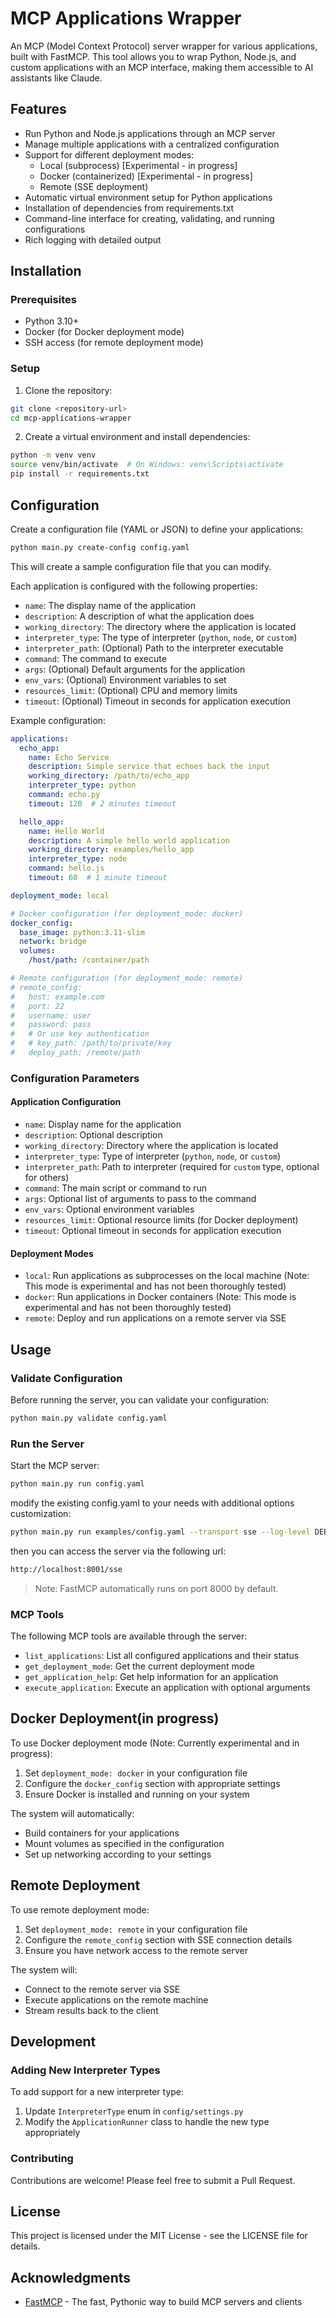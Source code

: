 # MCP Applications Wrapper

An MCP (Model Context Protocol) server wrapper for various applications, built with FastMCP. This tool allows you to wrap Python, Node.js, and custom applications with an MCP interface, making them accessible to AI assistants like Claude.

## Features

- Run Python and Node.js applications through an MCP server
- Manage multiple applications with a centralized configuration
- Support for different deployment modes:
  - Local (subprocess) [Experimental - in progress]
  - Docker (containerized) [Experimental - in progress]
  - Remote (SSE deployment)
- Automatic virtual environment setup for Python applications
- Installation of dependencies from requirements.txt
- Command-line interface for creating, validating, and running configurations
- Rich logging with detailed output

## Installation

### Prerequisites

- Python 3.10+
- Docker (for Docker deployment mode)
- SSH access (for remote deployment mode)

### Setup

1. Clone the repository:

```bash
git clone <repository-url>
cd mcp-applications-wrapper
```

2. Create a virtual environment and install dependencies:

```bash
python -m venv venv
source venv/bin/activate  # On Windows: venv\Scripts\activate
pip install -r requirements.txt
```

## Configuration

Create a configuration file (YAML or JSON) to define your applications:

```bash
python main.py create-config config.yaml
```

This will create a sample configuration file that you can modify.

Each application is configured with the following properties:

- `name`: The display name of the application
- `description`: A description of what the application does
- `working_directory`: The directory where the application is located
- `interpreter_type`: The type of interpreter (`python`, `node`, or `custom`)
- `interpreter_path`: (Optional) Path to the interpreter executable
- `command`: The command to execute
- `args`: (Optional) Default arguments for the application
- `env_vars`: (Optional) Environment variables to set
- `resources_limit`: (Optional) CPU and memory limits
- `timeout`: (Optional) Timeout in seconds for application execution

Example configuration:

```yaml
applications:
  echo_app:
    name: Echo Service
    description: Simple service that echoes back the input
    working_directory: /path/to/echo_app
    interpreter_type: python
    command: echo.py
    timeout: 120  # 2 minutes timeout

  hello_app:
    name: Hello World
    description: A simple hello world application
    working_directory: examples/hello_app
    interpreter_type: node
    command: hello.js
    timeout: 60  # 1 minute timeout

deployment_mode: local

# Docker configuration (for deployment_mode: docker)
docker_config:
  base_image: python:3.11-slim
  network: bridge
  volumes:
    /host/path: /container/path

# Remote configuration (for deployment_mode: remote)
# remote_config:
#   host: example.com
#   port: 22
#   username: user
#   password: pass
#   # Or use key authentication
#   # key_path: /path/to/private/key
#   deploy_path: /remote/path
```

### Configuration Parameters

#### Application Configuration

- `name`: Display name for the application
- `description`: Optional description
- `working_directory`: Directory where the application is located
- `interpreter_type`: Type of interpreter (`python`, `node`, or `custom`)
- `interpreter_path`: Path to interpreter (required for `custom` type, optional for others)
- `command`: The main script or command to run
- `args`: Optional list of arguments to pass to the command
- `env_vars`: Optional environment variables
- `resources_limit`: Optional resource limits (for Docker deployment)
- `timeout`: Optional timeout in seconds for application execution

#### Deployment Modes

- `local`: Run applications as subprocesses on the local machine (Note: This mode is experimental and has not been thoroughly tested)
- `docker`: Run applications in Docker containers (Note: This mode is experimental and has not been thoroughly tested)
- `remote`: Deploy and run applications on a remote server via SSE

## Usage

### Validate Configuration

Before running the server, you can validate your configuration:

```bash
python main.py validate config.yaml
```

### Run the Server

Start the MCP server:

```bash
python main.py run config.yaml
```

modify the existing config.yaml to your needs with additional options customization:

```bash
python main.py run examples/config.yaml --transport sse --log-level DEBUG --port 8001
```
then you can access the server via the following url:

```bash
http://localhost:8001/sse
```
> Note: FastMCP automatically runs on port 8000 by default.

### MCP Tools

The following MCP tools are available through the server:

- `list_applications`: List all configured applications and their status
- `get_deployment_mode`: Get the current deployment mode
- `get_application_help`: Get help information for an application
- `execute_application`: Execute an application with optional arguments

## Docker Deployment(in progress)

To use Docker deployment mode (Note: Currently experimental and in progress):

1. Set `deployment_mode: docker` in your configuration file
2. Configure the `docker_config` section with appropriate settings
3. Ensure Docker is installed and running on your system

The system will automatically:
- Build containers for your applications
- Mount volumes as specified in the configuration
- Set up networking according to your settings

## Remote Deployment

To use remote deployment mode:

1. Set `deployment_mode: remote` in your configuration file
2. Configure the `remote_config` section with SSE connection details
3. Ensure you have network access to the remote server

The system will:
- Connect to the remote server via SSE
- Execute applications on the remote machine
- Stream results back to the client

## Development

### Adding New Interpreter Types

To add support for a new interpreter type:

1. Update `InterpreterType` enum in `config/settings.py`
2. Modify the `ApplicationRunner` class to handle the new type appropriately

### Contributing

Contributions are welcome! Please feel free to submit a Pull Request.

## License

This project is licensed under the MIT License - see the LICENSE file for details.

## Acknowledgments

- [FastMCP](https://github.com/jlowin/fastmcp) - The fast, Pythonic way to build MCP servers and clients

